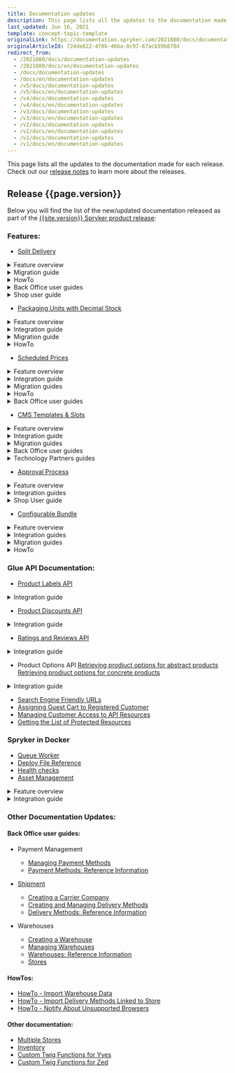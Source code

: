 ```yaml
---
title: Documentation updates
description: This page lists all the updates to the documentation made for each release.
last_updated: Jun 16, 2021
template: concept-topic-template
originalLink: https://documentation.spryker.com/2021080/docs/documentation-updates
originalArticleId: 724de822-4f8b-466a-8c97-67acb59b878d
redirect_from:
  - /2021080/docs/documentation-updates
  - /2021080/docs/en/documentation-updates
  - /docs/documentation-updates
  - /docs/en/documentation-updates
  - /v5/docs/documentation-updates
  - /v5/docs/en/documentation-updates
  - /v4/docs/documentation-updates
  - /v4/docs/en/documentation-updates
  - /v3/docs/documentation-updates
  - /v3/docs/en/documentation-updates
  - /v2/docs/documentation-updates
  - /v2/docs/en/documentation-updates
  - /v1/docs/documentation-updates
  - /v1/docs/en/documentation-updates
---
```


This page lists all the updates to the documentation made for each release.
Check out our [release notes](/docs/scos/user/intro-to-spryker/releases/release-notes/release-notes.html) to learn more about the releases.

## Release {{page.version}}
Below you will find the list of the new/updated documentation released as part of the [{{site.version}} Spryker product release](/docs/scos/user/intro-to-spryker/releases/release-notes/release-notes.html):

### Features:

* [Split Delivery](/docs/scos/user/features/{{site.version}}/order-management-feature-overview/split-delivery-overview.html)

<details>
<summary markdown='span'>Feature overview</summary>

[Split Delivery Overview](/docs/scos/user/features/{{site.version}}/order-management-feature-overview/split-delivery-overview.html)

</details>

<details>
<summary markdown='span'>Migration guide</summary>

[Split Delivery Migration Concept](/docs/scos/dev/migration-concepts/split-delivery-migration-concept.html)


</details>
<details>
<summary markdown='span'>HowTo</summary>


[HowTo - Disable Split Delivery in Yves Interface](/docs/scos/dev/tutorials-and-howtos/howtos/feature-howtos/howto-disable-split-delivery-in-yves-interface.html)


</details>

<details>
<summary markdown='span'>Back Office user guides</summary>


* [Creating a New Shipment for Order](/docs/scos/user/back-office-user-guides/{{site.version}}/sales/orders/managing-order-shipments.html#creating-a-new-shipment-for-an-order)
* [Editing Shipment Details](/docs/scos/user/back-office-user-guides/{{site.version}}/sales/orders/managing-order-shipments.html#editing-shipment-details)

</details>
<details>
<summary markdown='span'>Shop user guide</summary>


[Assigning Multiple Delivery Addresses to Order](/docs/scos/user/back-office-user-guides/{{site.version}}/sales/orders/managing-order-shipments.html#creating-a-new-shipment-for-an-order)


</details>

* [Packaging Units with Decimal Stock](/docs/scos/user/features/{{site.version}}/packaging-units-feature-overview.html)

<details>
<summary markdown='span'>Feature overview</summary>

[Packaging Units Feature Overview](/docs/scos/user/features/{{site.version}}/packaging-units-feature-overview.html)

</details>

<details>
<summary markdown='span'>Integration guide</summary>

[Packaging Units Feature Integration](/docs/scos/dev/feature-integration-guides/{{site.version}}/packaging-units-feature-integration.html)

</details>

<details>
<summary markdown='span'>Migration  guide</summary>

[Decimal Stock Migration Concept](/docs/scos/dev/migration-concepts/decimal-stock-migration-concept.html)

 </details>

 <details>
<summary markdown='span'>HowTo</summary>

[HowTo - Import Packaging Units](/docs/scos/dev/tutorials-and-howtos/howtos/feature-howtos/data-imports/howto-import-packaging-units.html)

 </details>


* [Scheduled Prices](/docs/scos/user/features/{{site.version}}/scheduled-prices-feature-overview.html)
<details>
<summary markdown='span'>Feature overview</summary>

[Scheduled Prices Feature Overview](/docs/scos/user/features/{{site.version}}/scheduled-prices-feature-overview.html)

</details>
<details>
<summary markdown='span'>Integration guide</summary>

[Scheduled Prices Feature Integration](/docs/scos/dev/feature-integration-guides/{{site.version}}/scheduled-prices-feature-integration.html)

</details>
<details>
<summary markdown='span'>Migration guides</summary>

* [PriceProductSchedule migration from v. 1.* to v. 2.*](/docs/scos/dev/module-migration-guides/{{site.version}}/migration-guide-priceproductschedule.html)
* [PriceProductScheduleGui migration from v. 1.* to v. 2.*](/docs/scos/dev/module-migration-guides/{{site.version}}/migration-guide-priceproductschedulegui.html)

</details>
<details>
<summary markdown='span'>HowTo</summary>

[Schedule Cron Job for Scheduled Prices](/docs/scos/dev/tutorials-and-howtos/howtos/feature-howtos/howto-schedule-cron-job-for-scheduled-prices.html)

</details>

<details>
<summary markdown='span'>Back Office user guides</summary>

* [Creating Scheduled Prices](/docs/scos/user/back-office-user-guides/{{site.version}}/catalog/scheduled-prices/creating-scheduled-prices.html)
* [Managing Scheduled Prices](/docs/scos/user/back-office-user-guides/{{site.version}}/catalog/scheduled-prices/managing-scheduled-prices.html)
* [Scheduled Prices: Reference Information](/docs/scos/user/back-office-user-guides/{{site.version}}/catalog/scheduled-prices/creating-scheduled-prices.html#reference-information-creating-scheduled-prices)   

</details>

* [CMS Templates & Slots](/docs/scos/user/features/{{site.version}}/cms-feature-overview/templates-and-slots-overview.html)

<details>
<summary markdown='span'>Feature overview</summary>

[CMS Templates & Slots Feature Overview](/docs/scos/user/features/{{site.version}}/cms-feature-overview/templates-and-slots-overview.html )

</details>

<details>
<summary markdown='span'>Integration guide</summary>

[CMS Feature Integration](/docs/scos/dev/feature-integration-guides/{{site.version}}/cms-feature-integration.html)

</details>

<details>
<summary markdown='span'>Migration guides</summary>


* [CmsBlock - migration from v. 2.* to v. 3.*](/docs/scos/dev/module-migration-guides/{{site.version}}/migration-guide-cmsblock.html#upgrading-from-version-2-to-version-3)
* [CmsBlockStorage - migration from v. 1.* to v. 2.*](/docs/scos/dev/module-migration-guides/{{site.version}}/migration-guide-cmsblockstorage.html)
* [CmsBlockWidget - migration from v. 1.* to v. 2.*](/docs/scos/dev/module-migration-guides/{{site.version}}/migration-guide-cmsblockwidget.html)


</details>

<details>
<summary markdown='span'>Back Office user guides</summary>

* [Slots](/docs/scos/user/back-office-user-guides/{{site.version}}/content/slots/managing-slots.html)
* [Managing Slots](/docs/scos/user/back-office-user-guides/{{site.version}}/content/slots/managing-slots.html)

</details>

<details>
<summary markdown='span'>Technology Partners guides</summary>

[Coremedia with Templates & Slots](/docs/scos/user/technology-partners/{{site.version}}/content-management/coremedia.html)


</details>

* [Approval Process](/docs/scos/user/features/{{site.version}}/approval-process-feature-overview.html)

<details>
<summary markdown='span'>Feature overview</summary>

[Approval Process Feature Overview](/docs/scos/user/features/{{site.version}}/approval-process-feature-overview.html)

</details>

<details>
<summary markdown='span'>Integration guides</summary>

* [Approval Process Feature Integration](/docs/scos/dev/feature-integration-guides/{{site.version}}/approval-process-feature-integration.html)
* [Shipment + Approval Process Feature Integration](/docs/scos/dev/feature-integration-guides/{{site.version}}/shipment-approval-process-feature-integration.html)
* [Shipment Feature Integration](/docs/scos/dev/feature-integration-guides/{{site.version}}/shipment-feature-integration.html)

</details>

<details>
<summary markdown='span'>Shop User guide</summary>

[Shop Guide - Approval Process](/docs/scos/user/features/{{site.version}}/approval-process-feature-overview.html)


</details>

* [Configurable Bundle](/docs/scos/user/features/{{site.version}}/configurable-bundle-feature-overview.html)

<details>
<summary markdown='span'>Feature overview</summary>

[Configurable Bundle Feature Overview](/docs/scos/user/features/{{site.version}}/configurable-bundle-feature-overview.html)

</details>

<details>
<summary markdown='span'>Integration guides</summary>

* [Configurable Bundle Feature Integration](/docs/scos/user/features/{{site.version}}/configurable-bundle-feature-overview.html)
* [Product Images + Configurable Bundle](/docs/scos/dev/feature-integration-guides/{{site.version}}/product-images-configurable-bundle-feature-integration.html)
* [Merchant Product Restrictions](/docs/scos/dev/feature-integration-guides/{{site.version}}/merchant-product-restrictions-feature-integration.html)
* [Product Lists + Catalog](/docs/scos/dev/feature-integration-guides/{{site.version}}/product-lists-catalog-feature-integration.html)
* [Prices](/docs/scos/dev/feature-integration-guides/{{site.version}}/prices-feature-integration.html)
* [Product](/docs/scos/dev/feature-integration-guides/{{site.version}}/product-feature-integration.html)


</details>

<details>
<summary markdown='span'>Migration guides</summary>

* [ConfigurableBundle migration from v. 1* to v. 2*](/docs/scos/dev/module-migration-guides/{{site.version}}/migration-guide-configurablebundle.html)
* [ConfigurableBundleStorage migration from v. 1* to v. 2*](/docs/scos/dev/module-migration-guides/{{site.version}}/migration-guide-configurablebundlestorage.html)
* [MerchantRelationshipProductListGui migration from v. 1* to v. 2*](/docs/scos/dev/module-migration-guides/{{site.version}}/migration-guide-merchantrelationshipproductlistgui.html)
* [ProductListGui migration from v. 1* to v. 2*](/docs/scos/dev/module-migration-guides/{{site.version}}/migration-guide-productlistgui.html)

</details>
<details>
<summary markdown='span'>HowTo</summary>

[Rendering Configurable Bundle Templates in the Storefront](/docs/scos/dev/tutorials-and-howtos/howtos/feature-howtos/howto-render-configurable-bundle-templates-in-the-storefront.html)

</details>

### Glue API Documentation:

* [Product Labels API](/docs/scos/dev/glue-api-guides/{{site.version}}/managing-products/retrieving-product-labels.html)

<details>
<summary markdown='span'>Integration guide</summary>

[Glue API: Promotions & Discounts Feature Integration](/docs/scos/dev/feature-integration-guides/{{site.version}}/glue-api/glue-api-promotions-and-discounts-feature-integration.html)

</details>

* [Product Discounts API](/docs/scos/dev/glue-api-guides/{{site.version}}/retrieving-promotional-items.html)

<details>
<summary markdown='span'>Integration guide</summary>

[Glue API: Promotions & Discounts Feature Integration](/docs/scos/dev/feature-integration-guides/{{site.version}}/glue-api/glue-api-promotions-and-discounts-feature-integration.html)

</details>


* [Ratings and Reviews API](/docs/scos/dev/glue-api-guides/{{site.version}}/managing-products/managing-product-ratings-and-reviews.html)

<details>
<summary markdown='span'>Integration guide</summary>

[Glue API: Product Rating & Reviews Feature Integration](/docs/scos/dev/feature-integration-guides/{{site.version}}/glue-api/glue-api-product-rating-and-reviews-feature-integration.html)

</details>


* Product Options API
[Retrieving prodiuct options for abstract products](/docs/scos/dev/glue-api-guides/{{site.version}}/managing-products/abstract-products/retrieving-abstract-products.html)
[Retrieving prodiuct options for concrete products](/docs/scos/dev/glue-api-guides/{{site.version}}/managing-products/concrete-products/retrieving-concrete-products.html)

<details>
<summary markdown='span'>Integration guide</summary>

[Glue API: Product Options Feature Integration](/docs/scos/dev/feature-integration-guides/{{site.version}}/glue-api/glue-api-product-options-feature-integration.html)

</details>

* [Search Engine Friendly URLs](/docs/scos/dev/glue-api-guides/{{site.version}}/resolving-search-engine-friendly-urls.html)
* [Assigning Guest Cart to Registered Customer](/docs/scos/dev/glue-api-guides/{{site.version}}/managing-carts/guest-carts/managing-guest-carts.html#assign-a-guest-cart-to-a-registered-customer)
* [Managing Customer Access to API Resources](/docs/scos/dev/tutorials-and-howtos/howtos/glue-api-howtos/managing-customer-access-to-glue-api-resources.html)
* [Getting the List of Protected Resources](/docs/scos/dev/glue-api-guides/{{site.version}}/retrieving-protected-resources.html)


### Spryker in Docker

* [Queue Worker](/docs/scos/dev/back-end-development/data-manipulation/data-publishing/handling-data-with-publish-and-synchronization.html#queue)
* [Deploy File Reference](/docs/scos/dev/the-docker-sdk/{{site.version}}/deploy-file-reference-1.0.html)
* [Health checks](/docs/scos/dev/technical-enhancement-integration-guides/integrating-health-checks.html)
* [Asset Management](/docs/scos/user/features/{{site.version}}/file-manager-feature-overview/asset-management.html)
<details>
<summary markdown='span'>Feature overview</summary>

[Asset Management Feature Overview](/docs/scos/user/features/{{site.version}}/file-manager-feature-overview/asset-management.html)

</details>

<details>
<summary markdown='span'>Integration guide</summary>

[Custom Location for Static Assets](/docs/scos/dev/technical-enhancement-integration-guides/integrating-custom-location-for-static-assets.html)

</details>


### Other Documentation Updates:

#### Back Office user guides:

* Payment Management
    * [Managing Payment Methods](/docs/scos/user/back-office-user-guides/{{site.version}}/administration/payment-methods/managing-payment-methods.html)
    * [Payment Methods: Reference Information](/docs/scos/user/back-office-user-guides/{{site.version}}/administration/payment-methods/managing-payment-methods.html#reference-information-editing-payment-method-pages)
* [Shipment](/docs/scos/user/back-office-user-guides/{{site.version}}/sales/orders/managing-order-shipments.html)

    * [Creating a Carrier Company](/docs/scos/user/back-office-user-guides/{{site.version}}/administration/delivery-methods/creating-carrier-companies.html)
    * [Creating and Managing Delivery Methods](/docs/scos/user/back-office-user-guides/{{site.version}}/administration/delivery-methods/creating-and-managing-delivery-methods.html)
    * [Delivery Methods: Reference Information](/docs/scos/user/back-office-user-guides/{{site.version}}/administration/delivery-methods/creating-and-managing-delivery-methods.html#reference-information-creating-delivery-methods)
 * Warehouses
    * [Creating a Warehouse](/docs/scos/user/back-office-user-guides/{{site.version}}/administration/warehouses/creating-warehouses.html)
    * [Managing Warehouses](/docs/scos/user/back-office-user-guides/{{site.version}}/administration/warehouses/managing-warehouses.html)
    * [Warehouses: Reference Information](/docs/scos/user/features/{{site.version}}/inventory-management-feature-overview.html)
    * [Stores](/docs/scos/user/back-office-user-guides/{{site.version}}/administration/stores.html)

#### HowTos:

* [HowTo - Import Warehouse Data](/docs/scos/dev/tutorials-and-howtos/howtos/feature-howtos/data-imports/howto-import-warehouse-data.html)
* [HowTo - Import Delivery Methods Linked to Store](/docs/scos/dev/tutorials-and-howtos/howtos/feature-howtos/data-imports/howto-import-delivery-methods-linked-to-store.html)
* [HowTo - Notify About Unsupported Browsers](/docs/scos/dev/tutorials-and-howtos/howtos/howto-notify-about-unsupported-browsers.html)

#### Other documentation:
* [Multiple Stores](/docs/scos/dev/tutorials-and-howtos/howtos/howto-set-up-multiple-stores.html)
* [Inventory](/docs/scos/user/features/{{site.version}}/inventory-management-feature-overview.html)
* [Custom Twig Functions for Yves](/docs/scos/dev/front-end-development/yves/custom-twig-functions-for-yves.html)
* [Custom Twig Functions for Zed](/docs/scos/dev/front-end-development/zed/custom-twig-functions-for-zed.html)
